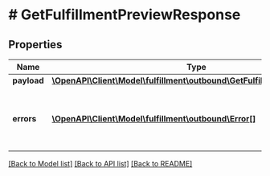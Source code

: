 # # GetFulfillmentPreviewResponse

## Properties

Name | Type | Description | Notes
------------ | ------------- | ------------- | -------------
**payload** | [**\OpenAPI\Client\Model\fulfillment\outbound\GetFulfillmentPreviewResult**](GetFulfillmentPreviewResult.md) |  | [optional]
**errors** | [**\OpenAPI\Client\Model\fulfillment\outbound\Error[]**](Error.md) | A list of error responses returned when a request is unsuccessful. | [optional]

[[Back to Model list]](../../README.md#models) [[Back to API list]](../../README.md#endpoints) [[Back to README]](../../README.md)
